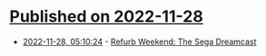 # [Published on 2022-11-28](index.md)

* [2022-11-28, 05:10:24](https://news.ycombinator.com/item?id=33770028) - [Refurb Weekend: The Sega Dreamcast](http://oldvcr.blogspot.com/2022/11/refurb-weekend-sega-dreamcast.html)

